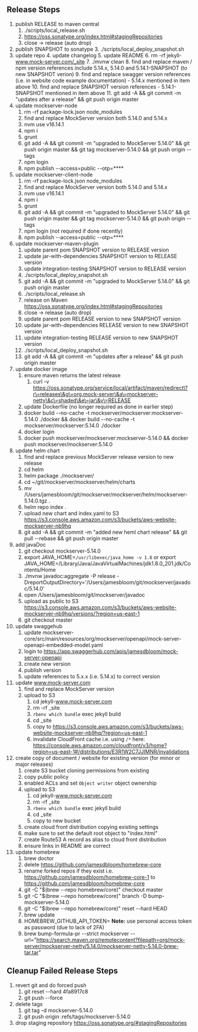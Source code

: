 ## Release Steps

1. publish RELEASE to maven central
    1. ./scripts/local_release.sh
    2. https://oss.sonatype.org/index.html#stagingRepositories
    3. close -> release (auto drop)
2. publish SNAPSHOT to sonatype
    3. ./scripts/local_deploy_snapshot.sh
3. update repo
    4. update changelog
    5. update README
    6. rm -rf jekyll-www.mock-server.com/_site
    7. ./mvnw clean
    8. find and replace maven / npm version references include 5.14.x, 5.14.0 and 5.14.1-SNAPSHOT (to new SNAPSHOT verion)
    9. find and replace swagger version references (i.e. in website code example documentation) - 5.14.x mentioned in item above
    10. find and replace SNAPSHOT version references - 5.14.1-SNAPSHOT mentioned in item above
    11. git add -A && git commit -m "updates after a release" && git push origin master
4. update mockserver-node
    1. rm -rf package-lock.json node_modules
    2. find and replace MockServer version both 5.14.0 and 5.14.x
    3. nvm use v16.14.1
    4. npm i
    5. grunt
    6. git add -A && git commit -m "upgraded to MockServer 5.14.0" && git push origin master && git tag mockserver-5.14.0 && git push origin --tags
    11. npm login
    12. npm publish --access=public --otp=****
5. update mockserver-client-node
    1. rm -rf package-lock.json node_modules
    2. find and replace MockServer version both 5.14.0 and 5.14.x
    3. nvm use v16.14.1
    4. npm i
    5. grunt
    6. git add -A && git commit -m "upgraded to MockServer 5.14.0" && git push origin master && git tag mockserver-5.14.0 && git push origin --tags
    9. npm login (not required if done recently)
    10. npm publish --access=public --otp=****
6. update mockserver-maven-plugin
    1. update parent pom SNAPSHOT version to RELEASE version
    2. update jar-with-dependencies SNAPSHOT version to RELEASE version
    3. update integration-testing SNAPSHOT version to RELEASE version
    4. ./scripts/local_deploy_snapshot.sh
    5. git add -A && git commit -m "upgraded to MockServer 5.14.0" && git push origin master
    6. ./scripts/local_release.sh
    7. release on Maven https://oss.sonatype.org/index.html#stagingRepositories
    8. close -> release (auto drop)
    9. update parent pom RELEASE version to new SNAPSHOT version
    10. update jar-with-dependencies RELEASE version to new SNAPSHOT version
    11. update integration-testing RELEASE version to new SNAPSHOT version
    12. ./scripts/local_deploy_snapshot.sh
    13. git add -A && git commit -m "updates after a release" && git push origin master
7. update docker image
    1. ensure maven returns the latest release
        1. curl -v https://oss.sonatype.org/service/local/artifact/maven/redirect\?r\=releases\&g\=org.mock-server\&a\=mockserver-netty\&c\=shaded\&e\=jar\&v\=RELEASE
    2. update Dockerfile (no longer required as done in earlier step)
    3. docker build --no-cache -t mockserver/mockserver:mockserver-5.14.0 ./docker && docker build --no-cache -t mockserver/mockserver:5.14.0 ./docker
    6. docker login
    7. docker push mockserver/mockserver:mockserver-5.14.0 && docker push mockserver/mockserver:5.14.0
8. update helm chart
    1. find and replace previous MockServer release version to new release
    2. cd helm
    3. helm package ./mockserver/
    4. cd ~/git/mockserver/mockserver/helm/charts
    5. mv /Users/jamesbloom/git/mockserver/mockserver/helm/mockserver-5.14.0.tgz .
    6. helm repo index .
    7. upload new chart and index.yaml to S3 https://s3.console.aws.amazon.com/s3/buckets/aws-website-mockserver-nb9hq
    8. git add -A && git commit -m "added new heml chart release" && git pull --rebase && git push origin master
9. add javaDoc
   1. git checkout mockserver-5.14.0
   2. export JAVA_HOME=`/usr/libexec/java_home -v 1.8` or export JAVA_HOME=/Library/Java/JavaVirtualMachines/jdk1.8.0_201.jdk/Contents/Home
   3. ./mvnw javadoc:aggregate -P release -DreportOutputDirectory='/Users/jamesbloom/git/mockserver/javadoc/5.14.0'
   4. open /Users/jamesbloom/git/mockserver/javadoc
   5. upload as public to S3 https://s3.console.aws.amazon.com/s3/buckets/aws-website-mockserver-nb9hq/versions/?region=us-east-1
   6. git checkout master
10. update swaggehub
    1. update mockserver-core/src/main/resources/org/mockserver/openapi/mock-server-openapi-embedded-model.yaml
    2. login to https://app.swaggerhub.com/apis/jamesdbloom/mock-server-openapi
    3. create new version
    4. publish version
    5. update references to 5.x.x (i.e. 5.14.x) to correct version
11. update www.mock-server.com
    1. find and replace MockServer version
    2. upload to S3
        1. cd jekyll-www.mock-server.com
        2. rm -rf _site
        3. `rbenv which bundle` exec jekyll build
        4. cd _site
        5. copy to https://s3.console.aws.amazon.com/s3/buckets/aws-website-mockserver-nb9hq/?region=us-east-1
        6. invalidate CloudFront cache i.e. using `/*` here: https://console.aws.amazon.com/cloudfront/v3/home?region=us-east-1#/distributions/E3R1W2C7JJIMNR/invalidations
12. create copy of document / website for existing version (for minor or major releases)
    1. create S3 bucket cloning permissions from existing
    2. copy public policy
    3. enabled ACLs and set `Object writer` object ownership
    4. upload to S3
        1. cd jekyll-www.mock-server.com
        2. rm -rf _site
        3. `rbenv which bundle` exec jekyll build
        4. cd _site
        5. copy to new bucket
    5. create cloud front distribution copying existing settings
    6. make sure to set the default root object to "index.html"
    7. create Route53 A record as alias to cloud front distribution
    8. ensure links in README are correct
13. update homebrew
    1. brew doctor
    2. delete https://github.com/jamesdbloom/homebrew-core
    3. rename forked repos if they exist i.e. https://github.com/jamesdbloom/homebrew-core-1 to https://github.com/jamesdbloom/homebrew-core
    4. git -C "$(brew --repo homebrew/core)" checkout master
    5. git -C "$(brew --repo homebrew/core)" branch -D bump-mockserver-5.14.0
    6. git -C "$(brew --repo homebrew/core)" reset --hard HEAD
    7. brew update
    8. HOMEBREW_GITHUB_API_TOKEN=<token value> **Note:** use personal access token as password (due to lack of 2FA)
    9. brew bump-formula-pr --strict mockserver --url="https://search.maven.org/remotecontent?filepath=org/mock-server/mockserver-netty/5.14.0/mockserver-netty-5.14.0-brew-tar.tar"

## Cleanup Failed Release Steps

1. revert git and do forced push
   1. git reset --hard 4fa8917c8
   2. git push --force
2. delete tags
   1. git tag -d mockserver-5.14.0
   2. git push origin :refs/tags/mockserver-5.14.0
3. drop staging repository https://oss.sonatype.org/#stagingRepositories